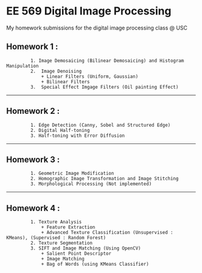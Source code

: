 # EE 569 Digital Image Processing
 My homework submissions for the digital image processing class @ USC
 
 ## Homework 1 : 
             1. Image Demosaicing (Bilinear Demosaicing) and Histogram Manipulation
             2.  Image Denoising 
                 + Linear Filters (Uniform, Gaussian)
                 + Bilinear Filters
             3.  Special Effect Imgage Filters (Oil painting Effect)     
 ***            
 ## Homework 2 : 
             1. Edge Detection (Canny, Sobel and Structured Edge)
             2. Digital Half-toning
             3. Half-toning with Error Diffusion            
***             
 ## Homework 3 : 
             1. Geometric Image Modification
             2. Homographic Image Transformation and Image Stitching
             3. Morphological Processing (Not implemented)            
 ***            
 ## Homework 4 :             
             1. Texture Analysis
                 + Feature Extraction 
                 + Advanced Texture Classification (Unsupervised : KMeans), (Supervised : Random Forest)
             2. Texture Segmentation
             3. SIFT and Image Matching (Using OpenCV)
                 + Salient Point Descriptor
                 + Image Matching
                 + Bag of Words (using KMeans Classifier)

 
